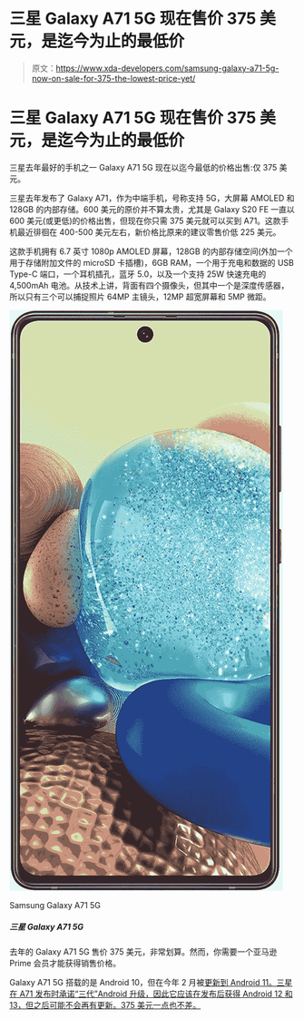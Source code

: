 # 三星 Galaxy A71 5G 现在售价 375 美元，是迄今为止的最低价

> 原文：<https://www.xda-developers.com/samsung-galaxy-a71-5g-now-on-sale-for-375-the-lowest-price-yet/>

# 三星 Galaxy A71 5G 现在售价 375 美元，是迄今为止的最低价

三星去年最好的手机之一 Galaxy A71 5G 现在以迄今最低的价格出售:仅 375 美元。

三星去年发布了 Galaxy A71，作为中端手机，号称支持 5G，大屏幕 AMOLED 和 128GB 的内部存储。600 美元的原价并不算太贵，尤其是 Galaxy S20 FE 一直以 600 美元(或更低)的价格出售，但现在你只需 375 美元就可以买到 A71。这款手机最近徘徊在 400-500 美元左右，新价格比原来的建议零售价低 225 美元。

这款手机拥有 6.7 英寸 1080p AMOLED 屏幕，128GB 的内部存储空间(外加一个用于存储附加文件的 microSD 卡插槽)，6GB RAM，一个用于充电和数据的 USB Type-C 端口，一个耳机插孔，蓝牙 5.0，以及一个支持 25W 快速充电的 4,500mAh 电池。从技术上讲，背面有四个摄像头，但其中一个是深度传感器，所以只有三个可以捕捉照片 64MP 主镜头，12MP 超宽屏幕和 5MP 微距。

 <picture>![Last year's Galaxy A71 5G is a fantastic deal at $375\. However, you need an Amazon Prime membership to get the sale price.](img/7a9ef45947580832a8fee13b1fd131df.png)</picture> 

Samsung Galaxy A71 5G

##### 三星 Galaxy A71 5G

去年的 Galaxy A71 5G 售价 375 美元，非常划算。然而，你需要一个亚马逊 Prime 会员才能获得销售价格。

Galaxy A71 5G 搭载的是 Android 10，但在今年 2 月被[更新到 Android 11。三星在 A71 发布时承诺“三代”Android 升级，因此它应该在发布后获得 Android 12 和 13，但之后可能不会再有更新。375 美元一点也不差。](https://www.xda-developers.com/samsung-android-11-galaxy-a51-5g-galaxy-a71-5g-galaxy-m30s/)